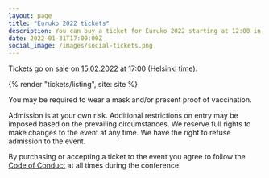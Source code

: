 ```yaml
---
layout: page
title: "Euruko 2022 tickets"
description: You can buy a ticket for Euruko 2022 starting at 12:00 in the 1st of January 2022
date: 2022-01-31T17:00:00Z
social_image: /images/social-tickets.png
---
```


Tickets go on sale on <a href="https://everytimezone.com/s/30825ec9"><time datetime="2022-02-07T17:00:00+0300">15.02.2022 at 17:00</time></a> (Helsinki time).

{% render "tickets/listing", site: site %}

You may be required to wear a mask and/or present proof of vaccination.

Admission is at your own risk. Additional restrictions on entry may be imposed based on the prevailing circumstances. We reserve full rights to make changes to the event at any time. We have the right to refuse admission to the event.

By purchasing or accepting a ticket to the event you agree to follow the [Code of Conduct](/code) at all times during the conference.
